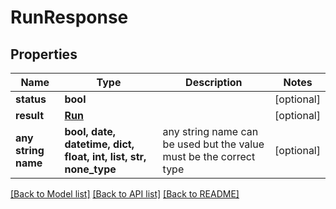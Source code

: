 # RunResponse


## Properties
Name | Type | Description | Notes
------------ | ------------- | ------------- | -------------
**status** | **bool** |  | [optional] 
**result** | [**Run**](Run.md) |  | [optional] 
**any string name** | **bool, date, datetime, dict, float, int, list, str, none_type** | any string name can be used but the value must be the correct type | [optional]

[[Back to Model list]](../README.md#documentation-for-models) [[Back to API list]](../README.md#documentation-for-api-endpoints) [[Back to README]](../README.md)


